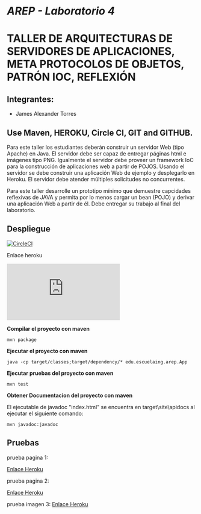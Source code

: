 # *AREP - Laboratorio 4*
# TALLER DE ARQUITECTURAS DE SERVIDORES DE APLICACIONES, META PROTOCOLOS DE OBJETOS, PATRÓN IOC, REFLEXIÓN

## Integrantes:

- James Alexander Torres

## Use Maven, HEROKU, Circle CI, GIT and GITHUB.
Para este taller los estudiantes deberán construir un servidor Web (tipo Apache) en Java. El servidor debe ser capaz de entregar páginas html e imágenes tipo PNG. Igualmente el servidor debe proveer un framework IoC para la construcción de aplicaciones web a partir de POJOS. Usando el servidor se debe construir una aplicación Web de ejemplo y desplegarlo en Heroku. El servidor debe atender múltiples solicitudes no concurrentes.

Para este taller desarrolle un prototipo mínimo que demuestre capcidades reflexivas de JAVA y permita por lo menos cargar un bean (POJO) y derivar una aplicación Web a partir de él. Debe entregar su trabajo al final del laboratorio.

## Despliegue 
[![CircleCI](https://circleci.com/gh/JamesTorres99/laboratorio-AREP-4.svg?style=svg)](https://circleci.com/gh/JamesTorres99/laboratorio-AREP-4)

Enlace heroku

![Enlace Heroku](https://sleepy-wave-57175.herokuapp.com/index.html)


**Compilar el proyecto con maven**
```
mvn package
```

**Ejecutar el proyecto con maven**
```
java -cp target/classes;target/dependency/* edu.escuelaing.arep.App

```

**Ejecutar pruebas del proyecto con maven**
```
mvn test
```

**Obtener Documentacion del proyecto con maven**

El ejecutable de javadoc "index.html" se encuentra en target\site\apidocs al ejecutar el siguiente comando:
```
mvn javadoc:javadoc
```

## Pruebas 

prueba pagina 1:

[Enlace Heroku](https://sleepy-wave-57175.herokuapp.com/index.html)

prueba pagina 2:

[Enlace Heroku](https://sleepy-wave-57175.herokuapp.com/pagina.html)

prueba imagen 3:
[Enlace Heroku](https://sleepy-wave-57175.herokuapp.com/hola.html)
